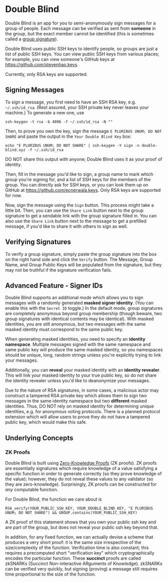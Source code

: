 # Double Blind

Double Blind is an app for you to semi-anonymously sign messages for a group of
people. Each message can be verified as sent from **someone** in the group, but the
exact member cannot be identified (this is sometimes called a [group
signature](http://en.wikipedia.org/wiki/Group_signature)).

Double Blind uses public SSH keys to identify people, so groups are just a list
of public SSH keys. You can view public SSH keys from various places; for
example, you can view someone's GitHub keys at <https://github.com/stevenhao.keys>.

Currently, only RSA keys are supported.

## Signing Messages

To sign a message, you first need to have an SSH RSA key, e.g. `~/.ssh/id_rsa`.
(Rest assured, your SSH private key never leaves your machine.) To generate a
new one, use
```
ssh-keygen -t rsa -b 4096 -f ~/.ssh/id_rsa -N ""
```

Then, to prove you own the key, sign the message `E PLURIBUS UNUM; DO NOT SHARE`
and paste the output in the `Your Double Blind Key` box:
```
echo "E PLURIBUS UNUM; DO NOT SHARE" | ssh-keygen -Y sign -n double-blind.xyz -f ~/.ssh/id_rsa
```
DO NOT share this output with anyone; Double Blind uses it as your proof of
identity.

Then, fill in the message you'd like to sign, a group name to mark which group
you're signing for, and a list of SSH keys for the members of the group. You can
directly ask for SSH keys, or you can look them up on GitHub at
<https://github.com/ecnerwala.keys>. Only RSA keys are supported for now.

Now, sign the message using the `Sign` button. This process might take
a little bit. Then, you can use the `Share Link` button next to the group
signature to get a sendable link with the group signature filled in. You can
also use the `Share Link` button next to the message to get a prefilled message,
if you'd like to share it with others to sign as well.

## Verifying Signatures

To verify a group signature, simply paste the group signature into the box on
the right hand side and click the `Verify` button. The Message, Group Name, and
Group Public Keys will be populated from the signature, but they may not be
truthful if the signature verification fails.

## Advanced Feature - Signer IDs

Double Blind supports an additional mode which allows you to sign messages with
a randomly generated **masked signer identity**. (You can enable this with the
`Secret ID` toggle.) In the default mode, group signatures are completely
anonymous beyond group membership (though beware, two group signatures with
identical contents may be identical). With masked identities, you are still
anonymous, but two messages with the same masked identity must correspond to the
same public key.

When generating masked identities, you need to specify an **identity
namespace**. Multiple messages signed with the same namespace and same public
key will produce the same masked identity, so you namespaces should be unique,
long, random strings unless you're explicitly trying to link your messages.

Additionally, you can **reveal** your masked identity with an **identity
revealer**. This will link your masked identity to your true public key, so do
not share the identity revealer unless you'd like to deanonymize your messages.

Due to the nature of RSA signatures, in some cases, a malicious actor may
construct a tampered RSA private key which allows them to sign
two messages in the same identity namespace but two **different** masked
identities. Thus, DO NOT rely on masked identity for determining unique
identities, e.g. for anonymous voting protocols. There is a planned protocol
extension which will allow users to prove they do not have a tampered public
key, which would make this safe.

## Underlying Concepts

### ZK Proofs

Double Blind is built using [Zero-Knowledge
Proofs](https://en.wikipedia.org/wiki/Zero-knowledge_proof) (ZK proofs). ZK
proofs are essentially signatures which require knowledge of a value satisfying
a specific function in order to generate correctly (so they prove knowledge of
the value); however, they do not reveal these values to any validator (so they
are zero-knowledge). Surprisingly, ZK proofs can be constructed for *any*
computable function.

For Double Blind, the function we care about is
```
RSA_verify(YOUR_PUBLIC_SSH_KEY, YOUR_DOUBLE_BLIND_KEY, "E PLURIBUS UNUM; DO NOT SHARE") && GROUP.contains(YOUR_PUBLIC_SSH_KEY)
```
A ZK proof of this statement shows that you own your public ssh key and are part
of the group, but does not reveal your public ssh key beyond that.

In addition, for any fixed function, we can actually devise a scheme that
produces a very short proof: it is the same size irrespective of the
size/complexity of the function. Verification time is also constant; this
requires a precomputed short "verification key" which cryptographically encodes
the particular function. These **succinct** proofs are called zkSNARKs (Succinct
Non-interactive ARguments of Knowledge). zkSNARKs can be verified very quickly,
but signing (proving) a message still requires time proportional to the size of
the function.
